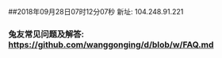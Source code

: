 ##2018年09月28日07时12分07秒 新址: 104.248.91.221
### 兔友常见问题及解答: https://github.com/wanggonging/d/blob/w/FAQ.md
